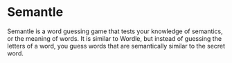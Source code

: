 # Semantle
Semantle is a word guessing game that tests your knowledge of semantics, or the meaning of words. It is similar to Wordle, but instead of guessing the letters of a word, you guess words that are semantically similar to the secret word.
